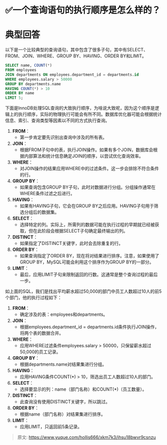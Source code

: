 # ✅一个查询语句的执行顺序是怎么样的？

# 典型回答


以下是一个比较典型的查询语句，其中包含了很多子句，其中有SELECT、FROM、JOIN、WHERE、GROUP BY、HAVING、ORDER BY和LIMIT。

```sql
SELECT name, COUNT(*)
FROM employees
JOIN departments ON employees.department_id = departments.id
WHERE employees.salary > 50000
GROUP BY departments.name
HAVING COUNT(*) > 10
ORDER BY name
LIMIT 5;
```



下面是InnoDB处理SQL查询的大致执行顺序，为啥说大致呢，因为这个顺序是逻辑上的执行顺序，实际的物理执行可能会有所不同。数据库优化器可能会根据统计信息、索引、查询类型等因素以不同的方式执行查询。



1. **FROM**：
    - 第一步肯定要先识别出查询中涉及的所有表。
2. **JOIN**：
    - 根据FROM子句中的表，执行JOIN操作。如果有多个JOIN，数据库会根据内部算法和统计信息确定JOIN的顺序，以尝试优化查询效率。
3. **WHERE**：
    - 对JOIN操作的结果应用WHERE中的过滤条件。这一步会排除不符合条件的行。
4. **GROUP BY**：
    - 如果查询包含GROUP BY子句，此时对数据进行分组。分组操作通常在WHERE条件过滤之后进行。
5. **HAVING**：
    - 如果有HAVING子句，它会在GROUP BY之后应用。HAVING子句用于筛选分组后的数据集。
6. **SELECT**：
    - 选择特定的列。实际上，所需列的数据可能在执行过程的早期就已经被获取，但在此阶段会根据SELECT子句确定最终输出的列。
7. **DISTINCT**：
    - 如果指定了DISTINCT关键字，此时会去除重复的行。
8. **ORDER BY**：
    - 如果查询指定了ORDER BY，现在将对结果进行排序。注意，如果使用了GROUP BY，MySQL可能会利用这个排序作为GROUP BY的一部分。
9. **LIMIT**：
    - 最后，应用LIMIT子句来限制返回的行数。这通常是整个查询过程的最后一步。



如上面的SQL，我们是找出平均薪水超过50,000的部门中员工人数超过10人的前5个部门，他的执行过程如下：



1. **FROM**：
    - 确定涉及的表：employees和departments。
2. **JOIN**：
    - 根据employees.department_id = departments.id条件执行JOIN操作，将两个表的数据合并。
3. **WHERE**：
    - 应用WHERE过滤条件employees.salary > 50000，只保留薪水超过50,000的员工记录。
4. **GROUP BY**：
    - 根据departments.name对结果集进行分组。
5. **HAVING**：
    - 应用HAVING条件COUNT(*) > 10，筛选出员工人数超过10人的部门。
6. **SELECT**：
    - 选择要显示的列：name（部门名称）和COUNT(*)（员工数量）。
7. **DISTINCT**：
    - 此查询没有使用DISTINCT关键字，所以跳过。
8. **ORDER BY**：
    - 根据name（部门名称）对结果集进行排序。
9. **LIMIT**：
    - 应用LIMIT，只返回前5条记录。







> 原文: <https://www.yuque.com/hollis666/xkm7k3/ihsu18bwvr9csnzu>